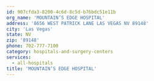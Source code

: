 ```yaml
---
id: 907cfda3-8200-4c6d-8c5d-b76bdc51e11b
org_name: 'MOUNTAIN’S EDGE HOSPITAL'
address: '8656 WEST PATRICK LANE LAS VEGAS NV 89148'
city: 'Las Vegas'
state: NV
zip: '89148'
phone: 702-777-7100
category: hospitals-and-surgery-centers
services:
  - all-hospitals
title: 'MOUNTAIN’S EDGE HOSPITAL'
---
```


